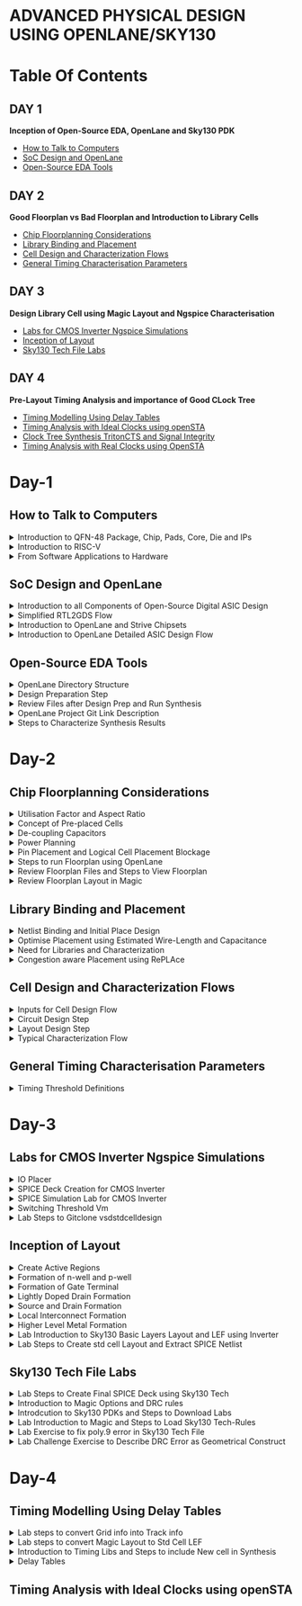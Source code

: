 # ADVANCED PHYSICAL DESIGN USING OPENLANE/SKY130
# Table Of Contents
## DAY 1
**Inception of Open-Source EDA, OpenLane and Sky130 PDK**
+ [How to Talk to Computers](#how-to-talk-to-computers)
+ [SoC Design and OpenLane](#soc-design-and-openlane)
+ [Open-Source EDA Tools](#open-source-eda-tools)
  
## DAY 2
**Good Floorplan vs Bad Floorplan and Introduction to Library Cells**
+ [Chip Floorplanning Considerations](#chip-floorplanning-considerations)
+ [Library Binding and Placement](#library-binding-and-placement)
+ [Cell Design and Characterization Flows](#cell-design-and-characterization-flow)
+ [General Timing Characterisation Parameters](#general-timing-characterisation-parameters)

## DAY 3
**Design Library Cell using Magic Layout and Ngspice Characterisation**
+ [Labs for CMOS Inverter Ngspice Simulations](#labs-for-cmos-inverter-ngspice-simulations)
+ [Inception of Layout](#inception-of-layout)
+ [Sky130 Tech File Labs](#sky130-tech-file-labs)
  
## DAY 4
**Pre-Layout Timing Analysis and importance of Good CLock Tree**
+ [Timing Modelling Using Delay Tables](timing-modelling-using-delay-tables)
+ [Timing Analysis with Ideal Clocks using openSTA](#timing-analysis-with-ideal-clocks-using-opensta)
+ [Clock Tree Synthesis TritonCTS and Signal Integrity](#clock-tree-synthesis-tritoncts-and-signal-integrity)
+ [Timing Analysis with Real Clocks using OpenSTA](#timing-analysis-with-real-clocks-using-opensta)

# Day-1
## How to Talk to Computers
<details>
<summary> Introduction to QFN-48 Package, Chip, Pads, Core, Die and IPs </summary>  

**Arduino Board**
+ An Arduino board is a microcontroller-based development platform that allows you to create and prototype a wide range of electronics projects.
<p align='center'>
 <img width="488" alt="image" src="https://github.com/Veda1809/pes_pd/assets/142098395/953e6e1e-3a2d-4dbe-9e26-2a8bde4ea090">
</p>
<p align="center">
  Fig 1. Typical Design of Arduino Board
</p>

**QFN-48 Package**
+ QFN-48 stands for **Quad Flat No-Leads 48**, which is a type of surface-mount integrated circuit (IC) package.
+ QFN packages are commonly used in electronics to house integrated circuits, microcontrollers, and other semiconductor devices.
+ The **48** in QFN-48 refers to the number of pins or leads on the package.
<p align="center">
  <img width="446" alt="image" src="https://github.com/Veda1809/pes_pd/assets/142098395/a089c80c-67e3-4ab6-b034-242aa3c43f17">
</p>
<p align="center">
  Fig 2. QFN-48 Package
</p>

**Chip**
+ In electronics and technology, a **chip** typically refers to a semiconductor device, which is a small piece of silicon that contains integrated circuits.
+ These chips can be microprocessors, memory chips, sensors, or other electronic components. For example, a microprocessor chip is the **brain** of a computer.

<p align="center">
<img width="400" alt="image" src="https://github.com/Veda1809/pes_pd/assets/142098395/bbc43d6e-cc64-48ed-93d1-c20b8eaedcf8">
</p>
<p align="center">
  Fig 3. Chip
</p>

**Pads**
+ They refer to the areas on the chip's surface where electrical connections can be made.
+ These pads are typically metalized areas with a specific pattern that allows for the attachment of wires, leads, or other components to create electrical connections.
+ Pads serve as the interface between the internal circuitry of the chip and the external world, such as a printed circuit board (PCB) or other devices.

**Die**
+ It refers to a small, usually rectangular, piece of a semiconductor wafer that contains a single integrated circuit (IC) or microchip.
+ During the manufacturing process, multiple ICs are fabricated on a single semiconductor wafer, and each individual IC is referred to as a "die."
+ After manufacturing, these dies are typically cut from the wafer and then packaged into separate integrated circuits for use in electronic devices.

**Core**
+ It refers to a processing unit within the chip that can independently execute instructions and perform computations.
+ These cores are often referred to as **CPU cores**.
+  A chip may contain one or multiple CPU cores, each capable of running its own set of instructions and performing tasks concurrently.
+  The presence of multiple cores on a single chip is known as **multi-core processing**.

<p align="center">
<img width="466" alt="image" src="https://github.com/Veda1809/pes_pd/assets/142098395/b9231cfb-4caf-407e-a62f-980588abccc3">
</p>
<p align="center">
  Fig 4. Sample RISC-V SoC
</p>

**IPs**
+ It stands for **Intellectual Property** or **IP blocks**.
+ These are pre-designed and pre-verified functional blocks or components that are often licensed or acquired from third-party companies and integrated into a chip's design.
+ IPs help semiconductor companies save time and resources by incorporating well-tested and specialized functionality into their chips, rather than designing everything from scratch.

**Foundry**
+ It refers to a specialized manufacturing facility that produces semiconductor devices, integrated circuits (ICs), and other microelectronic components on behalf of other companies.
+ These facilities are also commonly known as semiconductor fabrication plants or fabs.

**Macros**
+ They refer to pre-designed and pre-verified blocks of logic or functional circuits that are often used for specific tasks within a chip's design.
+ Macros are similar to Intellectual Property (IP) blocks but are typically larger and more complex.
+ They are used to provide standardized, reusable, and well-optimized functionality within a chip.

</details>

<details>
<summary> Introduction to RISC-V </summary> 

**ISA (Instruction Set Architecture)**
+ ISA defines the interface between a computer's hardware and its software, specifically how the processor and its components interact with the software instructions that drive the execution of tasks.

**RISC-V (Reduced Instruction Set Computing - Five)**
+ It is an open-source Instruction Set Architecture (ISA) that has gained significant attention and adoption in the world of computer architecture and semiconductor design.
+ RISC architectures simplify the instruction set by focusing on a smaller set of instructions, each of which can be executed in a single clock cycle. This approach usually leads to faster execution of individual instructions. 

<p align="center">
  <img width="536" alt="image" src="https://github.com/Veda1809/pes_asic_class/assets/142098395/4eabe0b7-4581-419b-88e7-84c7ac1dac8e">
</p>
<p align="center">
  Fig 5. Design Flow
</p>
</details>

<details>
<summary> From Software Applications to Hardware </summary>  

1. **Apps:** Application software, often referred to simply as **applications** or **apps**, is a type of computer software that is designed to perform specific tasks or functions for end-users.
2. **System software:** System software refers to a category of computer software that acts as an intermediary between the hardware components of a computer system and the user-facing application software. It provides essential services, manages hardware resources, and enables the execution of application programs. System software plays a critical role in maintaining the overall functionality, security, and performance of a computer system.'
3. **Operating System:** The operating system is a fundamental piece of software that manages hardware resources and provides various services for both users and application programs. It controls tasks such as memory management, process scheduling, file system management, and user interface interaction. Examples of operating systems include Microsoft Windows, macOS, Linux, and Android.
4. **Compiler:** A compiler is a type of software tool that translates high-level programming code written by developers into assembly-level language.
5. **Assembler:** An assembler is a software tool that translates assembly language code into machine code or binary code that can be directly executed by a computer's processor.
6. **RTL:** RTL serves as an abstraction level in the design process that represents the behavior of a digital circuit in terms of registers and the operations that transfer data between them.
7. **Hardware:** Hardware refers to the physical components of a computer system or any electronic device. It encompasses all the tangible parts that make up a computing or electronic device and enable it to perform various tasks.

</details>

## SoC Design and OpenLane
<details>
<summary> Introduction to all Components of Open-Source Digital ASIC Design </summary>  

**PDK**
+ It stands for **Process Design Kit**.
+  It is a collection of files, models, documentation, and tools that are provided by semiconductor foundries to assist integrated circuit (IC) designers in creating and verifying their designs for a specific semiconductor manufacturing process.
+  PDKs are essential for the design and development of semiconductor chips because they provide the necessary information and resources for designers to create circuits that are compatible with the foundry's fabrication process.

**EDA Tools**
+ EDA (Electronic Design Automation) tools are a set of software applications and tools used by electronics engineers and integrated circuit (IC) designers to design, simulate, verify, and analyze electronic circuits and systems.
+ These tools are essential for designing complex electronic devices, ranging from simple integrated circuits to advanced microprocessors and systems-on-chip (SoCs).
<p align="center">
  <img width="317" alt="image" src="https://github.com/Veda1809/pes_pd/assets/142098395/e43d7528-a6a7-4ee4-aacf-b8312364a5e9">
</p>

**130nm**
+ It refers to a semiconductor manufacturing process technology node, which represents the minimum feature size or transistor gate length in that technology.
+ In semiconductor manufacturing, the feature size is a critical metric because it determines the size and performance characteristics of the transistors and other components that make up integrated circuits (ICs).

</details>

<details>
<summary> Simplified RTL2GDS Flow </summary>

**RTL to GDSII**
<p align="center">
  <img width="381" alt="image" src="https://github.com/Veda1809/pes_pd/assets/142098395/0ccd4b81-4965-4194-8d62-ca2b79d761e2">
</p>
<p align="center">
  Fig 1. Simplified RTL to GDS FLow
</p>

+ **Synthesis**
  -  It refers to the process of converting a high-level hardware description into a gate-level representation that can be implemented on a specific hardware technology or semiconductor manufacturing process.
 
+ **Floor and Power Planning**
  - **Chip floor planning** is the process of partitioning the chip die between different system building blocks and place the I/O pads.
  - **Macro floor planning**, also known as block-level floor planning, is a specific aspect of chip floor planning that focuses on the arrangement and organization of large functional blocks or macros within an integrated circuit (IC) design. 
  - **Power planning** also known as power distribution network (PDN) design, focuses on the distribution and management of power and ground connections within the chip. It ensures that all components receive stable power supplies and that power is efficiently distributed throughout the chip.
 
+ **Placment**
  - It refers to the process of determining the physical locations of individual components, such as logic gates, flip-flops, memory cells, and other elements, on the semiconductor die or chip.
  - **Global placement** involves determining approximate positions or locations for major functional blocks, macros, and components on the semiconductor die or chip.
  - **Detailed placement** also known as fine-grained placement, is a critical step in the physical design of integrated circuits (ICs) that follows global placement.
During the detailed placement phase, the positions of individual components, such as logic gates, flip-flops, and memory cells, are determined with high precision within the semiconductor die or chip.

+ **Clock Tree Synthesis**
  - It involves the generation and optimization of a hierarchical tree-like network of clock distribution that ensures synchronized clock signals are delivered efficiently to all flip-flops and other clocked elements within the chip.
  - The primary objectives of clock tree synthesis are to minimize clock skew, reduce clock routing congestion, and meet strict timing requirements.

+ **Routing**
  - It is responsible for establishing the electrical connections (wires or metal traces) that allow signals to flow between different parts of the chip.
  - **Global routing**, also known as channel routing, is the first phase of routing. It determines the general paths for wires that connect different components or blocks on the chip. Global routers aim to minimize the total wirelength while adhering to design rules and constraints.
  - Once the general paths are defined in global routing, detailed routing comes next.
  - **Detailed routing** focuses on individual nets (connections) and determines the specific paths and wires that connect the pins of components or gates. It also resolves any conflicts or overlaps between wires.

+ **Sign-Off**
  - It signifies the point at which a specific design step or aspect has been completed, reviewed, and verified to meet certain criteria or standards.
  - **Physical Verification** sign-off phase covers a range of physical design verification checks, including DRC, LVS, and other manufacturing-oriented checks. It ensures that the design is ready for manufacturing and fabrication.
  - **Timing verification** sign-off specifically focuses on verifying that the chip meets the required timing constraints, such as setup and hold times, clock-to-q delays, and maximum clock frequency. This involves detailed timing analysis and simulation to ensure that the design operates correctly at the specified clock frequencies.
</details>

<details>
<summary> Introduction to OpenLane and Strive Chipsets </summary>

+ **OpenLane**
  - OpenLANE is an opensource tool or flow used for opensource tape-outs.
  - The OpenLANE flow comprises a variety of tools such as Yosys, ABC, OpenSTA, Fault, OpenROAD app, Netgen and Magic which are used to harden chips and macros, i.e. generate final GDSII from the design RTL. The primary goal of OpenLANE is to produce clean GDSII with no human intervention.
  -  OpenLANE has been tuned to function for the Google-Skywater130 Opensource Process Design Kit.

+ **Strive Chipsets**
<p align="center">
  <img width="239" alt="image" src="https://github.com/Veda1809/pes_pd/assets/142098395/2758ce5f-9301-4876-929e-72d93de298f6">
</p>
<p align="center">
  Fig 2. Strive SoC Family
</p>

</details>

<details>
<summary> Introduction to OpenLane Detailed ASIC Design Flow </summary>


<p align="center">
  <img width="584" alt="image" src="https://github.com/Veda1809/pes_pd/assets/142098395/8d1647a2-0d27-46a6-b9ad-e9f59984401a">
</p>

<p align="center">
  Fig 3. OpenLane ASIC Flow
</p>

+ **OpenLane Regression Testing**
 - Regression testing in the context of OpenLane refers to the process of running a set of predefined test cases or scripts on the OpenLane design automation framework to ensure that recent changes or updates to the framework have not introduced new bugs or regressions.

+ **Design for Test(DFT)**
  - Scan Insertion
  - Automatic Test Pattern Generation(ATPG)
  - Test Patterns Compaction
  - Fault Coverage
  - Fault Simulation
  
+ **Physical Implementation** (automated PnR(Place and Route)) (OpenRoad)
  - Floor/Power Planning
  - End Decoupling Capacitors and Tap cells insertion
  - Placement : Global and Detailed
  - Post placmnet optimisation
  - Clock Tree synthesis
  - Routing : Global and Detailed

 + **Logic Equivalence Check** (yosys)
   - Everytime the netlist is modified, verification must be performed.
   - LEC is used to formally confirm that the function did not change after modifying the netlist.
  
+ **Dealing with antenna rules violations**
  - When a metal wire segment is fabricated, it can act as an antenna.
  - Reactive ion etching causes charge to accumulate on the wire.
  - Transistor gates can be damaged during fabrication.
  - Two solutions:
    + Bridging attaches a higher layer intermediary.
    + Add antenna diode cell to leak away charges.
  - We took a preventive approach:
    + Add a fake antenna diode next to every cell input after placement.
    + Run the antenna check(**Magic**) on the routed layout
    + If the checker reports a violation on the cell input pin, replace the fake diode cell by a real one.
   
+ **Static Timing Analysis**
  - Static Timing Analysis (STA) is a critical step in the design and verification of integrated circuits (ICs) and other digital systems.
  - It is used to ensure that a digital design meets its required timing constraints and operates correctly within a given clock frequency.
  - STA is performed during the physical design phase of chip development and is crucial for assessing and optimizing the performance and reliability of digital systems.
 
+ **Physical Verification**
  - **LVS (Layout vs Schematic)** is a process that ensures that the physical layout of a chip or circuit matches its intended logical or schematic representation.
  - **DRC (Design Rules Checking)** is a process that ensures that the layout of a chip or circuit adheres to the specific design rules and constraints defined by the semiconductor manufacturing process. 
  - **Magic** is used for design rules checking and SPICE extraction from Layout.
  - **Magic** and **Netgen** are used for LVS

</details>

## Open-Source EDA Tools
<details>
<summary> OpenLane Directory Structure </summary>

+ PDK used in this workshop is Skywater 130nm PDK and OpenLane is built around this PDK.
<p align="center">'
  <img width="580" alt="image" src="https://github.com/Veda1809/pes_pd/assets/142098395/8d8a1f07-abbc-46e6-8616-ff13da29ff3b">
</p>
<p align="center">
  Fig 1.
</p>

+ **skywater-pdk** contains all the PDK related files.
+ **open_pdks** contains all the scripts and files that convert these foundry level PDKS to be compatible with the open-source EDA tools
+ **sky130A** is made compatible with our open-source environment.

<p align="center">
  <img width="644" alt="image" src="https://github.com/Veda1809/pes_pd/assets/142098395/8dd1e174-9c23-4dcf-a90d-56e5179934be">
</p>
<p align="center">
  Fig 2.
</p>

+ **libs.ref** seems specific to technology.
+ **libs.tech** seems specific to the tool.

<p align="center">
  <img width="744" alt="image" src="https://github.com/Veda1809/pes_pd/assets/142098395/cc73e63f-4629-4b99-8047-e314f9008992">
</p>
<p align="center">
  Fig 3.
</p>

+ **sky130_fd_sc_hd** has all the technology files.
</details>

<details>
<summary> Design Preparation Step </summary>

+ To invoke OpenLane

<p align="center">
  <img width="536" alt="image" src="https://github.com/Veda1809/pes_pd/assets/142098395/8b8830dd-7aa4-4e8a-a5ae-51635f8ce4c1">
</p>
<p align="center">
  Fig 4.
</p>

+ Under **Designs** folder, we are going to use **picorv32a**.
+ **src** files contains verilog and sdc file.
<p align="center">
 <img width="697" alt="image" src="https://github.com/Veda1809/pes_pd/assets/142098395/4f26eb47-4c0f-4e33-8775-f1144e2cd09b">
</p>
<p align="center">
  Fig 5.
</p>

+ `less config.tcl`

<p align="center">
<img width="763" alt="image" src="https://github.com/Veda1809/pes_pd/assets/142098395/6200069a-9833-4036-80df-4f7d48a42a3a">
</p>
<p align="center">
Fig 6.
</p>

+ We are going to prepare the design.
+ `prep -design picorv32a`.
<p align="center">
  <img width="904" alt="image" src="https://github.com/Veda1809/pes_pd/assets/142098395/81d463c2-4fe6-4a44-b52b-9ac65c54c718">
</p>
<p align="center">
  Fig 7.
</p>
</details>

<details>
<summary> Review Files after Design Prep and Run Synthesis </summary>

<p align="center">
<img width="781" alt="image" src="https://github.com/Veda1809/pes_pd/assets/142098395/d688e5cc-0d8c-47a5-8a98-4ec60a20933c">
</p>
<p align="center">
  Fig 8.
</p>

<p align="center">
<img width="869" alt="image" src="https://github.com/Veda1809/pes_pd/assets/142098395/c69a48e8-1d1a-447e-844d-a349b8f20c38">
</p>
<p align="center">
  Fig 9.
</p>

<p align="center">
<img width="841" alt="image" src="https://github.com/Veda1809/pes_pd/assets/142098395/bb4a57cb-a9a1-4ec4-9719-cbab4f6e3b7b">
</p>
<p align="center">
  Fig 10.
</p>

+ `%run_synthesis`

<p align="center">
  <img width="716" alt="image" src="https://github.com/Veda1809/pes_pd/assets/142098395/fdde08ee-bab4-49ba-8c62-7597234aa04c">
</p>
<p align="center">
  Fig 11.
</p>

</details>

<details>
<summary> OpenLane Project Git Link Description </summary>  

+ To know more about openlane

https://github.com/efabless/openlane2

</details>

<details>
<summary> Steps to Characterize Synthesis Results </summary>

+ To calculate the clock ratio, we need
  - the number of D Flipflops = 1613
  - the number of cells = 14876
+ The clock ratio is dff/cells = 0.108
<p align="center">
<img width="311" alt="image" src="https://github.com/Veda1809/pes_pd/assets/142098395/07f50ebb-7621-4f21-a697-d847c1cb4857">
</p>
<p align="center">
  Fig 12.
</p>

+ To view the synthesised netlist

`less picorv32a.synthesis.v`

<p align="center">
  <img width="809" alt="image" src="https://github.com/Veda1809/pes_pd/assets/142098395/f5017424-2fec-4eb6-b89c-1f42982afb80">
</p>
<p align="center">
  Fig 13.
</p>

+ To view the actual statistical synthesis report

`less 1-yosys_4.stat.rpt`
<p align="center">
<img width="223" alt="image" src="https://github.com/Veda1809/pes_pd/assets/142098395/b92a2e88-2ad1-48e1-bb0f-1a972ff6d3cc">
</p>
<p align="center">
  Fig 14.
</p>

</details>

# Day-2
## Chip Floorplanning Considerations
<details>
<summary> Utilisation Factor and Aspect Ratio </summary>

+ Begin with a netlist.
+ Convert the symbols into physical dimensions.
+ Calculate the area occupied by the netlist on a silicon wafer.
+ Place all the logical cells inside the core.
+ If all the logical cells occupy the complete area of the area, then the utilisation is 100%.
+ We can calculate the utilisation factor and the aspect ratio by the formulae given below:

<p align="center">
  <img width="227" alt="image" src="https://github.com/Veda1809/pes_pd/assets/142098395/34bdb376-7176-49e2-a063-f2a4e134c73b">
</p>
<p align="center">
  Fig 1. Formulae
</p>

</details>

<details>
<summary> Concept of Pre-placed Cells </summary>

+ Consider a combinational logic which is converted into netlist
<p align="center">
  <img width="450" alt="image" src="https://github.com/Veda1809/pes_pd/assets/142098395/32a474db-664f-4c2a-a84b-f7274c2470b4">
</p>
<p align="center">
  Fig 2.
</p>

+ Cut the circuit into two parts and separate them out.
<p align="center">
  <img width="530" alt="image" src="https://github.com/Veda1809/pes_pd/assets/142098395/47c738d0-e371-499d-9c5f-1128cdfbce4c">
</p>
<p align="center">
  Fig 3.
</p>

+ Extend the IO pins
<p align="center">
  <img width="287" alt="image" src="https://github.com/Veda1809/pes_pd/assets/142098395/4cffdcd0-7b68-4396-bf39-9ffe31a7147c">
</p>
<p align="center">
  Fig 4.
</p>

+ Black box the boxes
<p align="center">
<img width="278" alt="image" src="https://github.com/Veda1809/pes_pd/assets/142098395/8e05e87b-e1e4-436f-842b-d348dbb2bdef">
</p>
<p align="center">
  Fig 5.
</p>

+ Separate the black boxes as two different IPs or modules
<p align="center">
<img width="426" alt="image" src="https://github.com/Veda1809/pes_pd/assets/142098395/85fe19b7-05c7-44df-a4f3-a5d3382b850f">
</p>
<p align="center">
  Fig 6.
</p>

+ The arrangement of these IPs in the chip is referred as **Floorplanning**.
+ These IPs/blocks have user-defined locations and hence are placed in the cell before automated placement-and-routing and are called as **pre-placed-cells**.
+ Automated placement and routing tools place the remaining logical cells in the design onto the chip.
</details>

<details>
<summary> De-coupling Capacitors </summary>  

+ Define locations for pre-placed cells.
+ Surround the cells with de-coupling capacitors.
+ Decoupling capacitors, also known as bypass capacitors or noise-reduction capacitors, are electronic components used in electronic circuits to stabilize and improve the performance of integrated circuits (ICs) and other semiconductor devices.
+ They are a vital part of circuit design, especially in digital and mixed-signal electronics.
+ When a circuit is powered, especially in digital circuits where there are rapid transitions between logic states, the current demand can change rapidly. Decoupling capacitors are placed close to the power pins of ICs, such as microcontrollers or processors, to counteract these rapid changes.

<p align="center">
  <img width="413" alt="image" src="https://github.com/Veda1809/pes_pd/assets/142098395/366cbede-bc0a-4a6d-bcc6-f63434adfff7">
</p>
<p align="center">
  Fig 7.
</p>

</details>

<details>
<summary> Power Planning </summary>  
+ Power planning refers to the process of strategically managing and distributing electrical power within a circuit or system to ensure reliable and efficient operation.
+ Effective power planning is essential in modern electronics to meet performance, power consumption, and thermal constraints. 

<p align="center">
  <img width="518" alt="image" src="https://github.com/Veda1809/pes_pd/assets/142098395/a173fa1b-ecf1-49a6-9389-bd8d74cdd340">
</p>
<p align="center">
  Fig 8.
</p>

</details>

<details>
<summary> Pin Placement and Logical Cell Placement Blockage </summary>

**Pin Placment**
+ Pin placement, also known as I/O (Input/Output) placement, is a crucial step in the physical design of an integrated circuit (IC).
+ It involves determining the locations and positions of input and output pins on the chip's package or die.
+ Proper pin placement is essential to ensure that the IC can interface with the external world effectively, meet performance requirements, and adhere to manufacturability constraints.

<p align="center">
  <img width="342" alt="image" src="https://github.com/Veda1809/pes_pd/assets/142098395/1f7b19e7-addd-4188-b7d7-98bdc9b9a50e">
</p>
<p align="center">
  Fig 9. Circuit Example
</p>

<p align="center">
  <img width="419" alt="image" src="https://github.com/Veda1809/pes_pd/assets/142098395/aab16f1d-6deb-4619-8a14-4311f916b872">
</p>
<p align="center">
  Fig 10. Pin placement for the Circuit
</p>

**Logical Cell Placement Blockage**
+ Logical cell placement blockage, often referred to as blockage constraints or blockage regions, is a concept used in the physical design of integrated circuits (ICs).
+ Blockage constraints are used to restrict or reserve specific areas of the chip's layout for various purposes, such as accommodating specialized circuitry, ensuring signal integrity, or meeting manufacturing requirements.

<p align="center">
  <img width="446" alt="image" src="https://github.com/Veda1809/pes_pd/assets/142098395/07e33231-302b-47eb-a400-d7796c51adb8">
</p>
<p align="center">
  Fig 11. Logical Cell Placement Blockage for the Circuit
</p>

</details>

<details>
<summary> Steps to run Floorplan using OpenLane </summary>

+ `less floorplan.tcl`
<p align="center">
<img width="230" alt="image" src="https://github.com/Veda1809/pes_pd/assets/142098395/882a9fd5-5338-43f8-8395-0de6aec6669a">
</p>
<p align="center">
  Fig 12.
</p>

+ `less config.tcl`
<p align="center">
<img width="780" alt="image" src="https://github.com/Veda1809/pes_pd/assets/142098395/906d421d-ef8f-4ed3-88eb-fea7e6911146">
</p>
<p align="center">
  Fig 13.
</p>

+ `%run_floorplan`
<p align="center">
<img width="908" alt="image" src="https://github.com/Veda1809/pes_pd/assets/142098395/05a0ed9e-1673-4904-b7b5-69f2ed8a5e4c">
</p>
<p align="center">
  Fig 14.
</p>

</details>

<details>
<summary> Review Floorplan Files and Steps to View Floorplan </summary>

<p align="center">
<img width="886" alt="image" src="https://github.com/Veda1809/pes_pd/assets/142098395/85df9627-fb26-436c-9f23-6fc653fd564f">
</p>
<p align="center">
  Fig 15.
</p>

<p align="center">
<img width="496" alt="image" src="https://github.com/Veda1809/pes_pd/assets/142098395/90a8e19b-9d4e-4894-81ca-13058b6d90ae">
</p>
<p align="center">
  Fig 16.
</p>

<p align="center">
<img width="910" alt="image" src="https://github.com/Veda1809/pes_pd/assets/142098395/068120f1-4d43-4de4-b33a-2d1fd7d773c0">
</p>
<p align="center">
  Fig 17.
</p>

<p align="center">
<img width="395" alt="image" src="https://github.com/Veda1809/pes_pd/assets/142098395/04010e78-508a-4a2f-a5aa-975688049236">
</p>
<p align="center">
  Fig 18.
</p>

</details>

<details>
<summary> Review Floorplan Layout in Magic </summary>
  
 `magic -T /home/vsduser/Desktop/work/tools/openlane_working_dir/pdks/sky130A/libs.tech/magic/sky130A.tech lef read ../../tmp/merged.lef def read picorv32a.floorplan.def &`

<p align="center">
<img width="711" alt="image" src="https://github.com/Veda1809/pes_pd/assets/142098395/5cb06161-be66-4d66-a48b-447ff645608f">
</p>
<p align="center">
  Fig 19.
</p>

+ When viewed the horizontal metal layer
<p align="center">
<img width="734" alt="image" src="https://github.com/Veda1809/pes_pd/assets/142098395/88b24fe9-0b63-4cff-8630-b35be1ef1d8b">
</p>
<p align="center">
  Fig 20.
</p>

+ When viewed the vertical metal layer
<p align="center">
<img width="736" alt="image" src="https://github.com/Veda1809/pes_pd/assets/142098395/eb472d5a-269b-43cf-b97f-a8e8cfc62d07">
</p>
<p align="center">
  Fig 21.
</p>

</details>

## Library Binding and Placement
<details>
<summary> Netlist Binding and Initial Place Design </summary>

**Netlist Binding**
+ Netlist binding is a crucial step in the process of transforming a high-level design description into a representation that can be physically implemented on a chip or printed circuit board (PCB).
+ This step involves associating the logical components and connections described in the netlist with physical components, such as gates, flip-flops, and interconnections, that will be used in the actual implementation.

<p align="center">
  <img width="584" alt="image" src="https://github.com/Veda1809/pes_pd/assets/142098395/4778d23c-a1cf-4368-9993-bfc2c9a3cb78">
</p>
<p align="center">
  Fig 1.
</p>

</details>

<details>
<summary> Optimise Placement using Estimated Wire-Length and Capacitance </summary>

+ We need to estimate the wire length and capacitance, and based on that insert repeaters.

<p align="center">
  <img width="406" alt="image" src="https://github.com/Veda1809/pes_pd/assets/142098395/dbe73423-c63e-440d-88ce-ac2d9c72a11c">
</p>
<p align="center">
  Fig 2.
</p>

</details>

<details>
<summary> Need for Libraries and Characterization </summary>

**Library Characterisation**
+ Library characterization is the process of creating a comprehensive and accurate characterization model for a library of standard cells.
+ These standard cells serve as the fundamental building blocks for designing digital circuits.
+ The goal of library characterization is to provide designers with essential information about how these cells behave under various operating conditions, allowing for accurate timing analysis and optimization.

</details>

<details>
<summary> Congestion aware Placement using RePLAce </summary>

+ `%run_placement`
<p align="center">
<img width="320" alt="image" src="https://github.com/Veda1809/pes_pd/assets/142098395/2257f078-126d-4627-aafa-3343a07709bf">
</p>
<p align="center">
  Fig 3.
</p>

+`magic -T /home/vsduser/Desktop/work/tools/openlane_working_dir/pdks/sky130A/libs.tech/magic/sky130A.tech lef read ../../tmp/merged.lef def read picorv32a.placement.def &`

<p align="center">
<img width="695" alt="image" src="https://github.com/Veda1809/pes_pd/assets/142098395/51f8adf9-436f-49c1-ab07-6eb3467e0dd4">
</p>
<p align="center">
Fig 4.
</p>

</details>

## Cell Design and Characterization Flows
<details>
<summary> Inputs for Cell Design Flow </summary> 

**Cell Design Flow**
<p align="center">
  <img width="189" alt="image" src="https://github.com/Veda1809/pes_pd/assets/142098395/97b725b8-ee8d-42fa-9659-17d2e014343d">
</p>
<p align="center">
  Fig 1.
</p>

**Inputs:**
+ PDKs (Process Design Kits):
- PDKs are essential resources provided by semiconductor foundries.
- They contain information about the fabrication process, including the available semiconductor technology, transistor models, and design rules.
- PDKs enable IC designers to create layouts and perform simulations that are compatible with the specific manufacturing process of the foundry.

+ DRC (Design Rule Checking) and LVS (Layout vs. Schematic) Rules:
- DRC rules are a set of guidelines that ensure that the physical layout of a chip adheres to the foundry's manufacturing process requirements.
- LVS rules ensure that the electrical characteristics of the layout match the intended schematic design.
- Both DRC and LVS checks are crucial for identifying and rectifying design errors and ensuring manufacturability and functionality.

+ SPICE Models:
- SPICE (Simulation Program with Integrated Circuit Emphasis) models are mathematical representations of electronic components (transistors, resistors, capacitors, etc.).
- They describe how these components behave electrically under different conditions.
- SPICE models are used for circuit simulation to analyze the performance of an IC design and predict its behavior.

+ Library:
- A library in IC design contains a collection of pre-designed, standardized components (e.g., logic gates, flip-flops, analog blocks) that can be used to build more complex circuits.
- Libraries save time and effort by providing readily available building blocks for designing ICs.
- Libraries often include SPICE models for each component, allowing for accurate simulation.

+ User-Defined Specifications:
- User-defined specifications are custom requirements and constraints set by the IC designer for a specific design project.
- These specifications can include performance goals (e.g., speed, power consumption), design constraints (e.g., area, power budget), and unique functionality requirements.
- User-defined specifications guide the entire IC design process, influencing choices made in terms of circuit design, layout, and simulation.

</details>

<details>
<summary> Circuit Design Step </summary>

+ Circuit design involves creating the logical and functional representation of digital or analog circuits using hardware description languages (HDLs) like Verilog or VHDL.
+ This step defines the behavior of the circuit without specifying its physical layout.
+ Key tasks include defining circuit functionality, specifying input and output behaviors, selecting components like logic gates or transistors, and optimizing for desired performance metrics.

</details>

<details>
<summary> Layout Design Step </summary>

+ Layout design is the process of creating the physical arrangement of components, such as transistors, interconnections, and metal layers, on the silicon substrate to implement the circuit designed in the previous step.
+ Layout designers adhere to design rules and guidelines specific to the semiconductor process technology to ensure manufacturability.
+ Key tasks include transistor placement, routing of metal layers, ensuring signal integrity, and minimizing area while meeting performance requirements.

</details>

<details>
<summary> Typical Characterization Flow </summary>

+ Characterization involves the comprehensive evaluation and modeling of the circuit's behavior under various conditions, ensuring that it meets design specifications and performance goals.
+ This step generates timing models, power models, and other characterization data to describe how the circuit performs under different operating conditions (e.g., voltage, temperature, process variations).
+ Characterization data is crucial for accurate static timing analysis, power estimation, and integration of the circuit into larger designs.

</details>

## General Timing Characterisation Parameters
<details>
<summary> Timing Threshold Definitions </summary>

<p align="center">
  <img width="520" alt="image" src="https://github.com/Veda1809/pes_pd/assets/142098395/fbb86265-278e-4ece-b4b9-12184a5fb7e5">
</p>
<p align="center">
  Fig 1.
</p>

<p align="center">
  <img width="289" alt="image" src="https://github.com/Veda1809/pes_pd/assets/142098395/f88636f1-87c1-4eae-ba89-736ea5b5bd9f">
</p>
<p align="center">
  Fig 2.
</p>

**Slew Low Rise Threshold (slew_low_rise_thr):**
+ This parameter defines the minimum input signal slope (rate of change) required to trigger a rising transition in the output signal.
+ It helps characterize how fast an input signal must rise to initiate a change in the output signal from low to high.

**Slew High Rise Threshold (slew_high_rise_thr):**
+ Similar to the slew_low_rise_thr, this parameter defines the minimum input signal slope required to trigger a rising transition in the output signal, but for signals that are already at a high logic level.

**Slew Low Fall Threshold (slew_low_fall_thr):**
+ This parameter defines the minimum input signal slope required to trigger a falling transition in the output signal.
+ It specifies how fast an input signal must fall to initiate a change in the output signal from high to low.

**Slew High Fall Threshold (slew_high_fall_thr):**
+ Like the slew_low_fall_thr, this parameter defines the minimum input signal slope required to trigger a falling transition in the output signal, but for signals that are already at a high logic level.

**Input Rise Threshold (in_rise_thr):**
+ This parameter represents the threshold voltage level at which an input signal is considered to be transitioning from low to high.
+ It is essential for accurate timing analysis and helps determine when inputs trigger changes in the circuit.

**Input Fall Threshold (in_fall_thr):**
+ Similar to in_rise_thr, this parameter represents the threshold voltage level at which an input signal is considered to be transitioning from high to low.

**Output Rise Threshold (out_rise_thr):**
+ This parameter defines the threshold voltage level at which an output signal is considered to be transitioning from low to high.
+ It is used to specify the timing behavior of the circuit's outputs.

**Output Fall Threshold (out_fall_thr):**
+ Similar to out_rise_thr, this parameter defines the threshold voltage level at which an output signal is considered to be transitioning from high to low.

</details>

# Day-3
## Labs for CMOS Inverter Ngspice Simulations
<details>
<summary> IO Placer </summary>

+ In order to change the distance between the IO pins:

  ` % set ::env(FP_IO_MODE) 2`
  `% run_floorplan`

<p align="center">
<img width="371" alt="image" src="https://github.com/Veda1809/pes_pd/assets/142098395/19090a7e-cfae-4fa4-9660-3dbc2adc7ddb">
</p>
<p align="center">
  Fig 1.
</p>

+ We can see that they are no more equidistant.

</details>

<details>
<summary> SPICE Deck Creation for CMOS Inverter </summary> 

**SPICE Deck**
+ Component connectivity
+ Component values
+ Identify nodes
+ Name nodes

<p align="center">
<img width="259" alt="image" src="https://github.com/Veda1809/pes_pd/assets/142098395/46e02f1a-2708-4ca0-956f-83bbd08c7c92">
</p>
<p align="center">
  Fig 2.
</p>

CMOS_INVERTER.cir
```
*** MODEL DESCRIPTIONS ***
*** NETLIST DESCRIPTION ***
M1 out in vdd vdd pmos W=0.375u L=0.25u
M2 out in 0 0 nmos W=0.375u L=0.25u

cload out 0 10f

Vdd vdd 0 2.5
Vin in 0 2.5
*** SIMULATION Commands ***

.op
.dc Vin 0 2.5 0.05
*** include tsmc_025um_model.mod ***
.LIB "tsmc_025um_models.mod" CMOS_MODELS
.end
```

</details>

<details>
<summary> SPICE Simulation Lab for CMOS Inverter </summary>

+ Simulation steps
 - `cd <folder where the .cir file is present>`
 - `source CMOS_INVERTER.cir`
 - `run`
 - `setplot`
 - `dc1`
 - `display`
 - `plot out vs in`

<p align="center">
<img width="364" alt="image" src="https://github.com/Veda1809/pes_pd/assets/142098395/8a5eb330-8c2b-4675-a977-257d343c8db3">
</p>
<p align="center">
Fig 3.
</p>

+ The output should be symmetric ie., the threshold voltage should be at vdd/2.
+ If it isnt, try to increase the PMOS width and run the simulation again.

</details>

<details>
<summary> Switching Threshold Vm </summary>

+ CMOS as a circuit itself is a very **Robust** device.
+ **Switching threshold** defines the robustness of CMOS.
+ **Vm** is the point where Vin=Vout.

</details>

<details>
<summary> Lab Steps to Gitclone vsdstdcelldesign </summary>

+ `git clone https://github.com/nickson-jose/vsdstdcelldesign.git`

<p align="center">
<img width="661" alt="image" src="https://github.com/Veda1809/pes_pd/assets/142098395/c0a4f88c-51c3-48d6-84a0-10c295b035be">
</p>
<p align="center">
  Fig 4.
</p>

+ ` cp sky130A.tech /home/vsduser/Desktop/work/tools/openlane_working_dir/openlane/vsdstdcelldesign`

<p align="center">
<img width="901" alt="image" src="https://github.com/Veda1809/pes_pd/assets/142098395/4b789488-6dd8-4631-b6aa-45a8707f9c8d">
</p>
<p align="center">
  Fig 5.
</p>

+ We can see that the tech file is added.

<p align="center">
<img width="669" alt="image" src="https://github.com/Veda1809/pes_pd/assets/142098395/799e1d19-41ad-49ba-87c4-4d2d88d574c9">
</p>
<p align="center">
Fig 6.
</p>

</details>

## Inception of Layout
<details>
<summary> Create Active Regions </summary>

+ Fabrication of CMOS is a 16 Mask process.

**Selecting the Substrate**
+ We go for a p-type substrate with
  - resistivity around : 5-50 ohm
  - doping level : 10^15 cm^-3
  - orientation : 100

**Creating Active region for transistors**

+ Grow a layer of SiO2(~40nm) on Psub.
+ Deposit a layer of ~80nm Si3N4 on SiO2.
+ Deposit 1um layer of photoresist(used to define regions).
+ Photolithography.
+ Etch out Si3N4 and SiO2 using a suitable solvent.
+ Place the obtained structure in oxidation furnace due to which field oxide is grown.This process is called LOCOS ( Local oxidation of silicon).
+ Etch out Si3N4 using hot phosphoric acid.

</details>

<details>
<summary> Formation of n-well and p-well </summary>

+ Deposit a layer of photoresist.
+ Apply mask to cover NMOS.
+ Expose to UV light, wash away the area which is exposed and remove mask.
+ Deposit Boron using ion implementation at an energy of 200keV.
+ Repeat the same steps for other half using phosphorous at an energy of 400keV.
+ Wells have been created but the depth is low, hence subject it to high temperature furnace which increases the well depth.

</details>

<details>
<summary> Formation of Gate Terminal </summary>
  
+ Deposit a layer of photoresist.
+ Apply mask to cover NMOS.
+ Expose to UV light, wash away the area which is exposed and remove mask.
+ Deposit Boron using ion implementation at an energy of 200keV cause we need boron at the surface.
+ Repeat the same steps for other half using arsenic.
+ Original oxide etched/stripped using hydroflouric solution.
+ Then re-grown again to give high quality oxide (~10nm thin).
+ Deposit ~0.4um polysilicon layer.
+ Dope N-type (phosphorous/ arsenic) ion implants for low gate resistance.
+ Deposit a layer of photoresist and repeat the same steps till removing the mask.

</details>

<details>
<summary> Lightly Doped Drain Formation </summary>

+ The doping profile near n-well is P+, P-, N.
+ Near p-well is N+, N-, P.
+ 2 reasons to do this:
  - hot electron effect
  - short cahnnel effect
+ On the surface of SiO2, near N-well, deposit a layer of photoresist, and mask it.
+ Expose to UV light, wash away the area which is exposed and remove mask.
+ Apply phosphorous to form N- implant on p-well.
+ Similarly do it on the other half, but apply boron to form P- implant on n-well.
+ LDD needs to be protected, hence deposit 0.1um thick SiO2 on full structure and etch out using plasma anisotropic etching.
+ This results in the formation of side-wall spacers.

</details>

<details>
<summary> Source and Drain Formation </summary>

+ On the surface of SiO2, near N-well, deposit a layer of photoresist, and mask it.
+ Expose to UV light, wash away the area which is exposed and remove mask.
+ Deposit arsenic at 75KeV that forms an N+ implant on Pwell.
+ Similarly do it on the other half, but apply boron to form P+ implant on n-well.
+ Subject it to high temperature furnace that results in required thickness of N+,P+,N-,P- implants.

</details>

<details>
<summary> Local Interconnect Formation </summary>

+ Etch thin SiO2 oxide in HF solution.
+ Deposit Titanium of wafer surface using sputtering.
+ Wafer heated at 650-700 degree celsius in N2 ambient for 60 sec.
+ Results in low resistant TiSi2.
+ At the other places, TiN is formed which is used only for local communication.
+ TiN is etched off using RCA cleaning.

</details>

<details>
<summary> Higher Level Metal Formation </summary>

+ Deposit 1um of SiO2 with phosphorous or boron (known as phosphoborosilicate glass) on wafer surface.
+ Use CMP (chemical mechanical polishing) technique for planarizing wafer surface.
+ TiN and blanket Tungsten layers are deposited and subjected to CMP.
+ An aluminum (Al) layer is added and subjected to photolithography and CMP.
+ Deposit a layer of Si3N4 that acts as dielectric to protect the chip.

<p align="center">
  <img width="413" alt="image" src="https://github.com/Veda1809/pes_pd/assets/142098395/6c433da2-3e8c-4072-9abe-576e442ea492">
</p>

</details>

<detailS>
<summary> Lab Introduction to Sky130 Basic Layers Layout and LEF using Inverter </summary>

+ `magic -T sky130A.tech sky130_inv.mag &`

<p align="center">
<img width="719" alt="image" src="https://github.com/Veda1809/pes_pd/assets/142098395/c75dc309-03ef-4b5b-968a-62d4438b1943">
</p>
<p align="center">
Fig 7.
</p>

+ Click on the component and type `what` in the tkcon window.

<p align="center">
<img width="648" alt="image" src="https://github.com/Veda1809/pes_pd/assets/142098395/995400e6-dbb6-4940-beb1-4581d7415656">
</p>
<p align="center">
Fig 8.
</p>

</detailS>

<details>
<summary> Lab Steps to Create std cell Layout and Extract SPICE Netlist </summary>

+ DRC errors in magic will be highlighted with white dotted lines.
<p align="center">
<img width="541" alt="image" src="https://github.com/Veda1809/pes_pd/assets/142098395/25877323-e6ff-4289-83cb-0159ef9e07ec">
</p>
<p align="center">
  Fig 9.
</p>

+ To identify DRC errors select `DRC find next error`.
+ It will be displayed on the tkcon window.

<p align="center">
<img width="551" alt="image" src="https://github.com/Veda1809/pes_pd/assets/142098395/3fb71982-e469-424c-a463-3b53d561a846">
</p>
<p align="center">
  Fig 10.
</p>

+ Extracting to SPICE Command
  - `extract all`
  - `ext2spice cthresh 0 rthresh 0`
  - `ext2spice`
+ cthresh and rthresh are used to extract all parasatic capacitances.

<p align="center">
<img width="589" alt="image" src="https://github.com/Veda1809/pes_pd/assets/142098395/8ed214bb-d45a-417b-991c-520fb5bf34ea">
</p>
<p align="center">
  Fig 11.
</p>

+ We can see that the spice file is created in the folder.

<p align="center">
<img width="551" alt="image" src="https://github.com/Veda1809/pes_pd/assets/142098395/1262ad1d-1591-4769-8eda-56d2ddd0e60e">
</p>
<p align="center">
  Fig 12.
</p>

+ Spice File

<p align="center">
<img width="622" alt="image" src="https://github.com/Veda1809/pes_pd/assets/142098395/1c8795c8-5704-4b4e-be02-7b89d538e4d3">
</p>
<p align="center">
Fig 13.
</p>

</details>

## Sky130 Tech File Labs
<details>
<summary> Lab Steps to Create Final SPICE Deck using Sky130 Tech </summary>

+ Grid size.
<p align="center">
<img width="620" alt="image" src="https://github.com/Veda1809/pes_pd/assets/142098395/bc81ff12-1b6a-4c89-bc89-63cbd3e6be74">
</p>
<p align="center">
  Fig 1.
</p>

+ We modified the spice file.
<p align="center">
<img width="476" alt="image" src="https://github.com/Veda1809/pes_pd/assets/142098395/76803aae-5b91-478a-b4ca-a5789c5bd6e9">
</p>
<p align="center">
  Fig 2.
</p>

 - `ngspice sky130_inv.spice`
 - `plot y vs time a`

<p align="center">
<img width="881" alt="image" src="https://github.com/Veda1809/pes_pd/assets/142098395/a50792a4-3ac7-421f-9d19-2952bdc69bf0">
</p>
<p align="center">
  Fig 3.
</p>

</details>

<details>
<summary> Introduction to Magic Options and DRC rules </summary>
+ For reference : http://opencircuitdesign.com/magic/

**Magic**
+ Magic is a venerable VLSI layout tool, written in the 1980's at Berkeley by John Ousterhout, now famous primarily for writing the scripting interpreter language Tcl. 
+ Due largely in part to its liberal Berkeley open-source license, magic has remained popular with universities and small companies.
+ The open-source license has allowed VLSI engineers with a bent toward programming to implement clever ideas and help magic stay abreast of fabrication technology.
+ However, it is the well thought-out core algorithms which lend to magic the greatest part of its popularity.
+ Magic is widely cited as being the easiest tool to use for circuit layout, even for people who ultimately rely on commercial tools for their product design flow.

**DRC rules**
+ DRC (Design Rule Check) rules are a set of guidelines and constraints used in the field of semiconductor and integrated circuit (IC) design to ensure that the physical layout of a chip or circuit adheres to the manufacturing process's design rules.
+ These rules are essential for maintaining manufacturability and ensuring that the final ICs can be fabricated without defects.
+ The design rules used by Magic's design rule checker come entirely from the technology file.

</details>

<details>
<summary> Introdcution to Sky130 PDKs and Steps to Download Labs </summary>

**Sky130 PDK**
+ SKY130 is a mature 180nm-130nm hybrid technology developed by Cypress Semiconductor that has been used for many production parts.
+ SKY130 is now available as a foundry technology through SkyWater Technology Foundry.

+ `wget http://opencircuitdesign.com/open_pdks/archive/drc_tests.tgz`

<p align="center">
<img width="758" alt="image" src="https://github.com/Veda1809/pes_pd/assets/142098395/abd377f1-d5df-4639-bbe6-7a5237bc1f97">
</p>
<p align="center">
  Fig 4.
</p>

</details>

<details>
<summary> Lab Introduction to Magic and Steps to Load Sky130 Tech-Rules </summary>

+ To open Magic
  - `magic -d XR`
 
+ Go to files then open `met3.mag` file.

<p align="center">
<img width="835" alt="image" src="https://github.com/Veda1809/pes_pd/assets/142098395/ba236cb5-4769-4e81-a801-0467d545f2fa">
</p>
<p align="center">
  Fig 5.
</p>

+ To check which DRC rule is being violated select area.
+ Type `drc why` in tkcon.

<p align="center">
<img width="770" alt="image" src="https://github.com/Veda1809/pes_pd/assets/142098395/ae1e9b82-8b02-48ed-be75-10ab6b43b68e">
</p>
<p align="center">
  Fig 6.
</p>

+ To add contact cuts add met3 contact by selecting area and clicking on m3contact using middle mouse button.
+  Type  `cif see VIA2` in tkcon prompt.

<p align="center">
<img width="726" alt="image" src="https://github.com/Veda1809/pes_pd/assets/142098395/13f6db17-0d5c-48cb-95c7-6221f5a7089b">
</p>
<p align="center">
  Fig 7.
</p>

</details>

<details>
<summary> Lab Exercise to fix poly.9 error in Sky130 Tech File </summary>

+ Type `load poly` in the tkon prompt.

<p align="center">
<img width="735" alt="image" src="https://github.com/Veda1809/pes_pd/assets/142098395/1d4ac890-5bbd-4630-b124-a23f795baa04">
</p>
<p align="center">
  Fig 8.
</p>

<p align="center">
<img width="182" alt="image" src="https://github.com/Veda1809/pes_pd/assets/142098395/cf6d4ecd-44c1-4c5b-86ec-1653d7a3d62b">
</p>
<p align="center">
  Fig 9.
</p>

+ The error is:
<p align="center">
<img width="611" alt="image" src="https://github.com/Veda1809/pes_pd/assets/142098395/1d709337-9601-4541-bda2-4cce6d787d17">
</p>
<p align="center">
  Fig 10.
</p>

+ To fix the error open the sky130A.tech file using a editor and search for poly.9 and make the changes.
<p align="center">
<img width="662" alt="image" src="https://github.com/Veda1809/pes_pd/assets/142098395/32d10f95-bec7-4278-a870-5bac048f7c29">
</p>
<p align="center">
  Fig 11.
</p>

<p align="center">
<img width="496" alt="image" src="https://github.com/Veda1809/pes_pd/assets/142098395/384efd39-5077-4bfa-943a-d12b10be7536">
</p>
<p align="center">
  Fig 12.
</p>

+ Now load the sky130A.tech file `tech load sky130A.tech`.
+ Type the command `drc check`.
+ We can see that the error is fixed.

<p align="center">
<img width="356" alt="image" src="https://github.com/Veda1809/pes_pd/assets/142098395/bf3227a0-056e-499f-91d6-e31d230fd23d">
</p>
<p align="center">
  Fig 13.
</p>

</details>

<details>
<summary> Lab Challenge Exercise to Describe DRC Error as Geometrical Construct </summary>

+ Open the nwell.mag file in magic.
+ Select the nwell.6
+ Type the following commands in tkon prompt:
  - `cif ostyle drc`
  - `cif see dnwell_shrink`
  - `cif see dnwell_missing`

<p align="center">
<img width="891" alt="image" src="https://github.com/Veda1809/pes_pd/assets/142098395/300cf7b8-302e-42a8-8340-3ba25163e1bd">
</p>
<p align="center">
Fig 14.
</p>

+ To find missing or incorrect rules and fix them.

<p align="center">
<img width="403" alt="image" src="https://github.com/Veda1809/pes_pd/assets/142098395/4dc02e55-9192-45b2-bac7-2431441cee34">
</p>
<p align="center">
Fig 15.
</p>

+ Error is :

<p align="center">
<img width="611" alt="image" src="https://github.com/Veda1809/pes_pd/assets/142098395/7a002a41-51b8-4018-9d0a-7ee8195359fe">
</p>
<p align="center">
Fig 16.
</p>

+ To fix the error open the sky130A.tech file using a editor.

<p align="center">
<img width="575" alt="image" src="https://github.com/Veda1809/pes_pd/assets/142098395/ee2e7173-7af3-4906-8286-c5f0a1e34b82">
</p>
<p align="center">
Fig 17.
</p>

<p align="center">
<img width="506" alt="image" src="https://github.com/Veda1809/pes_pd/assets/142098395/823aceec-1182-44d1-8d85-ce98499da3e0">
</p>
<p align="center">
fig 18.
</p>

+ Now load the sky130A.tech file `tech load sky130A.tech`.
+ Type the command `drc check` for both normal and drc fast.

<p align="center">
<img width="760" alt="image" src="https://github.com/Veda1809/pes_pd/assets/142098395/eab2681e-e063-4d01-888d-2df4c2c84c65">
</p>
<p align="center">
Fig 19.
</p>

<p align="center">
<img width="371" alt="image" src="https://github.com/Veda1809/pes_pd/assets/142098395/e6a0ce8b-3454-438f-a68c-2d613857623a">
</p>
<p align="center">
Fig 20.
</p>

</details>

# Day-4
## Timing Modelling Using Delay Tables
<details>
<summary> Lab steps to convert Grid info into Track info </summary>

+ `less tracks.info`

<p align="center">
<img width="167" alt="image" src="https://github.com/Veda1809/pes_pd/assets/142098395/8289365c-c2c7-4a3e-99de-1889d106a431">
</p>
<p align="center">
Fig 1.
</p>

+ The 'tracks.info' file is used during the routing stage.
+ Routes are the metal traces.
+ Since the PNR is an automated flow, we need to specify where all we want the routes to go.

+ Now we converge the grid definition in the layout to track definition.

<p align="center">
<img width="823" alt="image" src="https://github.com/Veda1809/pes_pd/assets/142098395/882256d8-28cc-46ee-8c63-2a798b87e6d8">
</p>
<p align="center">
Fig 2.
</p>

+ The next requirement is that the width of the cell should be the odd multiple of xpitch which is '0.46' as seen in the 'tracks.info' file.
+ As we can see it encloses two full boxes and two halves of one box, totally making three boxes as indicated by the white line.

<p align="center">
<img width="678" alt="image" src="https://github.com/Veda1809/pes_pd/assets/142098395/381783f2-7ad4-4a01-9982-260a0ba61a67">
</p>
<p align="center">
Fig 3.
</p>

</details>

<details>
<summary> Lab steps to convert Magic Layout to Std Cell LEF </summary>

+ In the tkcon window, type `save sky130_vsdinv.mag`.
+ This is to make our own .mag file.
+ `lef write` to make .lef file
<p align="center">
<img width="854" alt="image" src="https://github.com/Veda1809/pes_pd/assets/142098395/6f2d7ace-30df-4e29-b786-b4269ec9385c">
</p>
<p align="center">
Fig 4.
</p>

+ `less sky130_vsdinv.lef`.
<p align="center">
<img width="517" alt="image" src="https://github.com/Veda1809/pes_pd/assets/142098395/00eeb26b-21af-4ca8-b3db-395dd850477c">
</p>
<p align="center">
Fig 5.
</p>

</details>

<details>
<summary> Introduction to Timing Libs and Steps to include New cell in Synthesis </summary>

+ We copy the lef file and the libraries.

<p align="center">
<img width="905" alt="image" src="https://github.com/Veda1809/pes_pd/assets/142098395/d91ccfe2-057f-41a6-857e-7f011f2d0a63">
</p>
<p align="center">
Fig 6.
</p>

<p align="center">
<img width="713" alt="image" src="https://github.com/Veda1809/pes_pd/assets/142098395/9b9901c4-f07d-4514-8016-87be96adfbd6">
</p>
<p align="center">
Fig 7.
</p>

+ Next we modify the 'config.tcl' file in the picorv32a folder.

<p align="center">
<img width="866" alt="image" src="https://github.com/Veda1809/pes_pd/assets/142098395/6c01a5df-2ae5-431d-9636-9c8762e1e94c">
</p>
<p align="center">
Fig 8.
</p>

+ Open the OpenLANE interactive window and retrieve the 0.9 package.
 - ` prep -design picorv32a -tag 16-09_19-58 -overwrite`
 - `set lefs [glob $::env(DESIGN_DIR)/src/*.lef]`
 - `add_lefs -src $lefs `
 - `run_synthesis`
<p align="center">
<img width="902" alt="image" src="https://github.com/Veda1809/pes_pd/assets/142098395/0b879804-d62c-4549-9c7d-df2dbc97ca3f">
</p>
<p align="center">
Fig 9.
</p>

<p align="center">
<img width="353" alt="image" src="https://github.com/Veda1809/pes_pd/assets/142098395/37319c15-7f05-4642-a2dd-ff5e9cb845f3">
</p>
<p align="center">
Fig 10.
</p>

+ There is slack, hence we need to reduce it.

<p align="center">
<img width="167" alt="image" src="https://github.com/Veda1809/pes_pd/assets/142098395/a09b259e-6bcf-42d0-97b9-4c4b8d0fe0bf">
</p>
<p align="center">
Fig 11.
</p>

+ VLSI engineers will obtain system specifications in the architecture design phase. These specifications will determine a required frequency of operation. To analyze a circuit's timing performance designers will use static timing analysis tools (STA). When referring to pre clock tree synthesis STA analysis we are mainly concerned with setup timing in regards to a launch clock. STA will report problems such as worst negative slack (WNS) and total negative slack (TNS). These refer to the worst path delay and total path delay in regards to our setup timing restraint. Fixing slack violations can be debugged through performing STA analysis with OpenSTA, which is integrated in the OpenLANE tool. To describe these constraints to tools such as In order to ensure correct operation of these tools two steps must be taken:

+ Design configuration files (.conf) - Tool configuration files for the specified design
+ Design Synopsys design constraint (.sdc) files - Industry standard constraints file

</details>

<details>
<summary> Delay Tables </summary>

**Introduction**
+ Delay tables, often referred to as delay models or delay tables in the context of digital integrated circuit design, are data structures that provide information about the propagation delay of digital logic gates or cells under various conditions.
+ These tables are a fundamental component of static timing analysis (STA) and are used to predict the signal arrival times and meet timing constraints in digital designs.

**Purpose of Delay Tables:**
+ Delay tables are used to estimate the time it takes for a signal to propagate through a digital logic gate or cell.
+ This information is crucial for ensuring that signals meet their setup and hold time requirements and for calculating the overall timing behavior of a digital circuit.

**Types of Delay Tables:**
+ There are two main types of delay tables:
   - Library Delay Tables: These tables are part of a standard cell library and provide information about the delays of individual logic gates (AND, OR, XOR, flip-flops, 
    etc.) under various operating conditions (input transitions, voltage, temperature, etc.). Library delay tables are used to estimate the delays associated with 
    different gate types.
   - Interconnect Delay Tables: These tables describe the delay associated with routing signals between logic gates or cells on a chip. They account for wire resistance, 
   capacitance, and other physical properties that affect signal propagation.

**Data in Delay Tables:**
+ Delay tables typically include information such as:
   - Input conditions: Input transition times or slew rates.
   - Process corners: Variations in process technology, including worst-case and best-case scenarios.
   - Operating conditions: Voltage and temperature conditions.
   - Delay values: Delays for signal propagation through the gate or interconnect, often specified for different output loading conditions.

**Timing Analysis:**
+ Delay tables are used by STA tools to perform timing analysis on digital designs.
+ These tools use the delay tables to estimate the critical path delays, setup times, hold times, and other timing parameters.

**Corner Analysis:**
+ Corner analysis involves using delay tables for various process corners (e.g., slow, typical, fast) to account for manufacturing process variations.
+ This ensures that the design meets timing under a range of conditions.

**Clock Domain Crossing (CDC) Analysis:**
+ Delay tables are also used in CDC analysis to analyze signals that cross between different clock domains.
+ Understanding signal arrival times is crucial in preventing metastability issues.

**Optimization:**
+ Designers use delay tables to optimize their designs by selecting gates with appropriate delays to meet performance, power, and area goals.

**Iterative Process:**
+ During the design process, delay tables are used iteratively.
+ Designers may make adjustments to the design and rerun timing analysis to ensure that the design meets its timing constraints.

</details>

## Timing Analysis with Ideal Clocks using openSTA

